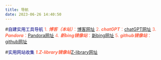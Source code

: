 ```yaml
---
title: 导航
date: 2023-06-26 14:40:50
---
```

#<font color="#000080">自建实用工具导航</font>
<font color="#FF6347">1. ***博客（本站）***：</font>[博客网址](https://www.wuumark.eu.org)
<font color="#FF6347">2. ***chatGPT***：</font>[chatGPT网址](https://webchat.wuumark.eu.org)
<font color="#FF6347">3. ***Pandora***：</font>[Pandora网址](https://chat.wuumark.eu.org)
<font color="#FF6347">4. ***新bing镜像站***：</font>[新bing网址](https://bing.wuumark.eu.org)
<font color="#FF6347">5. ***github镜像站***：</font>[github网址](https://hub.wuumark.eu.org)

#<font color="#000080">实用网站收集</font>
<font color="#FF6347">***1.Z-library镜像站***</font>[Z-library网址](https://zbook.eu.org)
